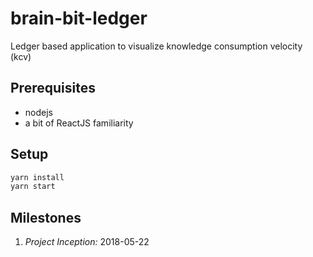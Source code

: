 # brain-bit-ledger
Ledger based application to visualize knowledge consumption velocity (kcv)

## Prerequisites
- nodejs
- a bit of ReactJS familiarity

## Setup

```bash
yarn install
yarn start
```

## Milestones
01. *Project Inception:* 2018-05-22
